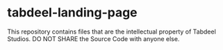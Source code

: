 # tabdeel-landing-page
This repository contains files that are the intellectual property of Tabdeel Studios.
DO NOT SHARE the Source Code with anyone else.
